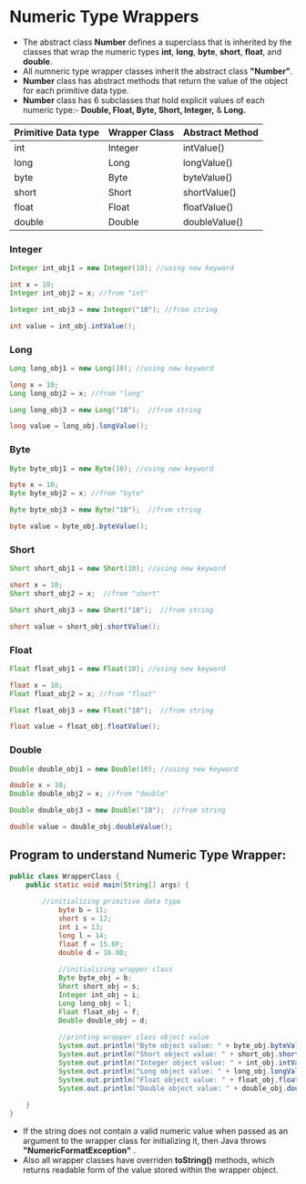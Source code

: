 # __Numeric Type Wrappers__

* The abstract class __Number__ defines a superclass that is inherited by the classes that wrap the numeric types __int__, __long__, __byte__, __short__, __float__, and __double__.
* All numneric type wrapper classes inherit the abstract class __"Number"__. 
* __Number__ class has abstract methods that return the value of the object for each primitive data type.
* __Number__ class has 6 subclasses that hold explicit values of each numeric type:- __Double, Float, Byte, Short, Integer,__ & __Long.__

| Primitive Data type   | Wrapper Class | Abstract Method |
| ----------- | ------------- | -------------- |
| int         | Integer       | intValue()     |
| long        | Long          | longValue()    |
| byte        | Byte          | byteValue()    |
| short       | Short         | shortValue()   |
| float       | Float         | floatValue()   |
| double      | Double        | doubleValue()  |

### Integer
```java
Integer int_obj1 = new Integer(10); //using new keyword

int x = 10;
Integer int_obj2 = x; //from "int"

Integer int_obj3 = new Integer("10"); //from string

int value = int_obj.intValue();
```

### Long
```java
Long long_obj1 = new Long(10); //using new keyword

long x = 10;
Long long_obj2 = x; //from "long"

Long long_obj3 = new Long("10");  //from string

long value = long_obj.longValue();
```

### Byte
```java
Byte byte_obj1 = new Byte(10); //using new keyword

byte x = 10;
Byte byte_obj2 = x; //from "byte"

Byte byte_obj3 = new Byte("10");  //from string

byte value = byte_obj.byteValue();
```

### Short
```java
Short short_obj1 = new Short(10); //using new keyword

short x = 10;
Short short_obj2 = x;  //from "short"

Short short_obj3 = new Short("10");  //from string

short value = short_obj.shortValue(); 
```
### Float
```java
Float float_obj1 = new Float(10); //using new keyword

float x = 10;
Float float_obj2 = x; //from "float"

Float float_obj3 = new Float("10");  //from string

float value = float_obj.floatValue();
```
### Double
```java
Double double_obj1 = new Double(10); //using new keyword

double x = 10;
Double double_obj2 = x; //from "double"

Double double_obj3 = new Double("10");  //from string

double value = double_obj.doubleValue();
```

## Program to understand Numeric Type Wrapper: 

```java
public class WrapperClass {
	public static void main(String[] args) {
		
	    //initializing primitive data type
            byte b = 11;  
            short s = 12;  
            int i = 13;  
            long l = 14;  
            float f = 15.0F;  
            double d = 16.0D;  
            
            //initializing wrapper class      
            Byte byte_obj = b;  
            Short short_obj = s;  
            Integer int_obj = i;  
            Long long_obj = l;  
            Float float_obj = f;  
            Double double_obj = d;  
    
            //printing wrapper class object value
            System.out.println("Byte object value: " + byte_obj.byteValue());  
            System.out.println("Short object value: " + short_obj.shortValue());  
            System.out.println("Integer object value: " + int_obj.intValue());  
            System.out.println("Long object value: " + long_obj.longValue());  
            System.out.println("Float object value: " + float_obj.floatValue());  
            System.out.println("Double object value: " + double_obj.doubleValue());  
        
	}
}
```

- If the string does not contain a valid numeric value when passed as an argument to the wrapper class for initializing it, then Java throws __"NumericFormatException"__ .
- Also all wrapper classes have overriden __toString()__ methods, which returns readable form of the value stored within the wrapper object.





##